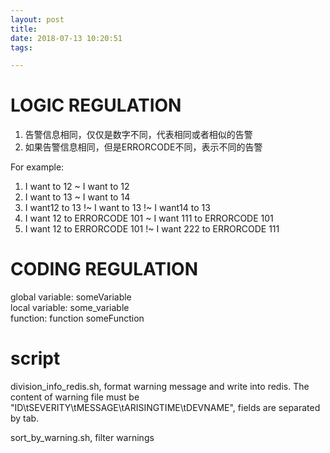 ```yaml
---
layout: post
title: 
date: 2018-07-13 10:20:51
tags: 

---
```


# LOGIC REGULATION
1. 告警信息相同，仅仅是数字不同，代表相同或者相似的告警
2. 如果告警信息相同，但是ERRORCODE不同，表示不同的告警

For example:
1. I want to 12 ~ I want to 12
2. I want to 13 ~ I want to 14
3. I want12 to 13 !~ I want to 13 !~ I want14 to 13
4. I want 12 to ERRORCODE 101 ~ I want 111 to ERRORCODE 101
5. I want 12 to ERRORCODE 101 !~ I want 222 to ERRORCODE 111

# CODING REGULATION
global variable: someVariable <br>
local variable: some_variable <br>
function: function someFunction

# script
division_info_redis.sh, format warning message and write into redis. The content of warning file must be "ID\tSEVERITY\tMESSAGE\tARISINGTIME\tDEVNAME",
fields are separated by tab.

sort_by_warning.sh, filter warnings
